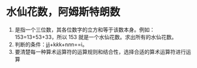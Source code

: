 # 水仙花数，阿姆斯特朗数
1. 是指一个三位数，其各位数字的立方和等于该数本身。例如：153=13+53+33，所以 153 就是一个水仙花数。求出所有的水仙花数。
2. 判断的条件：j*j*j+k*k*k+n*n*n==i。
3. 要清楚每一种算术运算符的运算规则和结合性，选择合适的算术运算符进行运算
